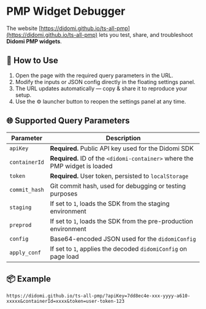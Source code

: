 # PMP Widget Debugger

The website [https://didomi.github.io/ts-all-pmp](https://didomi.github.io/ts-all-pmp) lets you test, share, and troubleshoot **Didomi PMP widgets**.

## 🔧 How to Use

1. Open the page with the required query parameters in the URL.
2. Modify the inputs or JSON config directly in the floating settings panel.
3. The URL updates automatically — copy & share it to reproduce your setup.
4. Use the ⚙️ launcher button to reopen the settings panel at any time.

## 🌐 Supported Query Parameters

| Parameter     | Description                                                                 |
| ------------- | --------------------------------------------------------------------------- |
| `apiKey`      | **Required.** Public API key used for the Didomi SDK                        |
| `containerId` | **Required.** ID of the `<didomi-container>` where the PMP widget is loaded |
| `token`       | **Required.** User token, persisted to `localStorage`                       |
| `commit_hash` | Git commit hash, used for debugging or testing purposes                     |
| `staging`     | If set to `1`, loads the SDK from the staging environment                   |
| `preprod`     | If set to `1`, loads the SDK from the pre-production environment            |
| `config`      | Base64-encoded JSON used for the `didomiConfig`                             |
| `apply_conf`  | If set to `1`, applies the decoded `didomiConfig` on page load              |

## 📦 Example

```
https://didomi.github.io/ts-all-pmp/?apiKey=7dd8ec4e-xxx-yyyy-a610-xxxxx&containerId=xxxx&token=user-token-123
```
